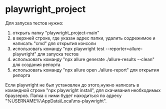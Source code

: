 # playwright_project


Для запуска тестов нужно:
1. открыть папку "playwright_project-main"
2. в верхней строке, где указан адрес папки, удалить содрежимое и написать "cmd" для открытия консоли
3. использовать команду "npx playwright test --reporter=allure-playwright" для запуска тестов
4. использовать команду "npx allure generate ./allure-results --clean" для создания репорта
5. использовать команду "npx allure open ./allure-report" для открытия репорта


Если playwright не был установлен до этого,нужно написать в командной строке "npx playwright install", для скачивания
необходимых браузеров. Папка с ними будет находиться по адресу "%USERNAME%\AppData\Local\ms-playwright".